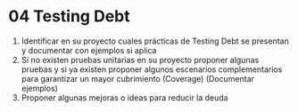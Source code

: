 # 04 Testing Debt

1. Identificar en su proyecto cuales prácticas de Testing Debt se presentan y documentar con ejemplos si aplica
2. Si no existen pruebas unitarias en su proyecto proponer algunas pruebas y si ya existen proponer algunos escenarios complementarios para garantizar un mayor cubrimiento (Coverage) (Documentar ejemplos)
3. Proponer algunas mejoras o ideas para reducir la deuda  
